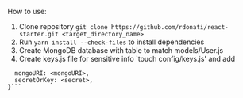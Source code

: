 How to use:

1. Clone repository `git clone https://github.com/rdonati/react-starter.git <target_directory_name>`
2. Run `yarn install --check-files` to install dependencies
3. Create MongoDB database with table to match models/User.js
4. Create keys.js file for sensitive info `touch config/keys.js' and add

````module.exports = {
  mongoURI: <mongoURI>,
  secretOrKey: <secret>,
}```
````
